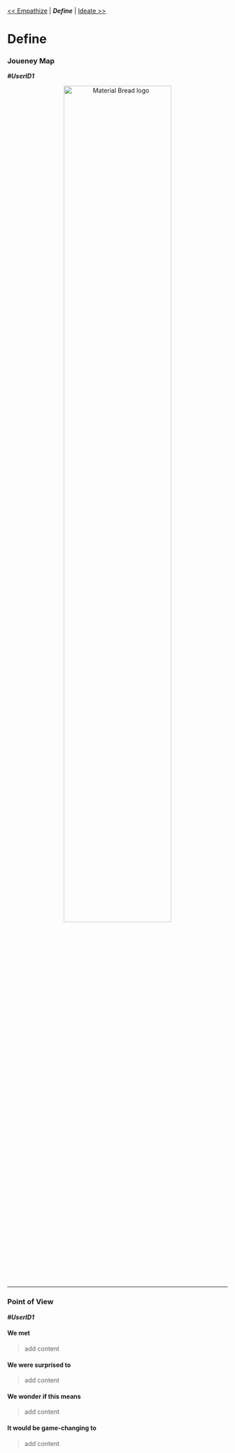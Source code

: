  [<< Empathize](Empathize.md) | ***Define***  | [ Ideate >>](Ideate.md) 
# Define 

### Joueney Map
 ***#UserID1***
 <div align="center">  
    <img width="70%" src="https://dummyimage.com/600x400/000/708c8c.png&text=Design+Thinking" alt="Material Bread logo">
</div>

----

### Point of View
 ***#UserID1***
 #### We met 
 > add content
  #### We were surprised to 
 > add content
 #### We wonder if this means 
 > add content
  #### It would be game-changing to
 > add content

